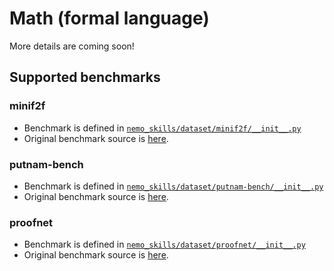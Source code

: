 # Math (formal language)

More details are coming soon!

## Supported benchmarks

### minif2f

- Benchmark is defined in [`nemo_skills/dataset/minif2f/__init__.py`](https://github.com/NVIDIA/NeMo-Skills/blob/main/nemo_skills/dataset/minif2f/__init__.py)
- Original benchmark source is [here](https://github.com/openai/miniF2F).

### putnam-bench

- Benchmark is defined in [`nemo_skills/dataset/putnam-bench/__init__.py`](https://github.com/NVIDIA/NeMo-Skills/blob/main/nemo_skills/dataset/putnam-bench/__init__.py)
- Original benchmark source is [here](https://github.com/trishullab/PutnamBench).

### proofnet

- Benchmark is defined in [`nemo_skills/dataset/proofnet/__init__.py`](https://github.com/NVIDIA/NeMo-Skills/blob/main/nemo_skills/dataset/proofnet/__init__.py)
- Original benchmark source is [here](https://github.com/zhangir-azerbayev/ProofNet).
